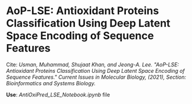 # AoP-LSE: Antioxidant Proteins Classification Using Deep Latent Space Encoding of Sequence Features
Cite:
_Usman, Muhammad, Shujaat Khan, and Jeong-A. Lee. "AoP-LSE: Antioxidant Proteins Classification Using Deep Latent Space Encoding of Sequence Features." Current Issues in Molecular Biology, (2021), Section: Bioinformatics and Systems Biology._

**Use**: _AntiOxiPred_LSE_Notebook.ipynb_ file
